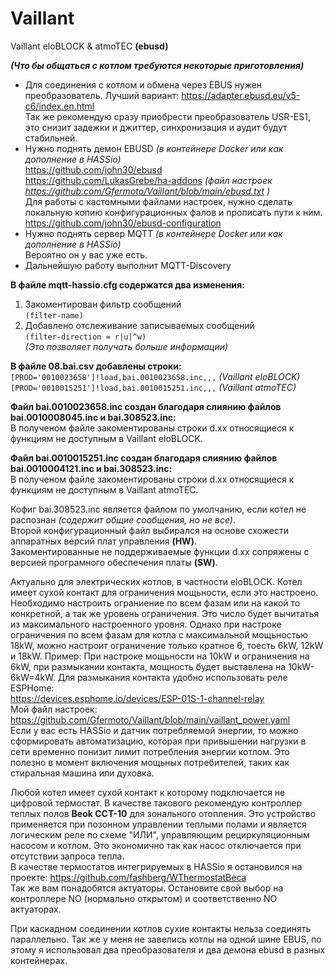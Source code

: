 # Vaillant
Vaillant eloBLOCK &amp; atmoTEC **(ebusd)**

__*(Что бы общаться с котлом требуются некоторые приготовления)*__  
- Для соединения с котлом и обмена через EBUS нужен преобразователь. Лучший вариант: https://adapter.ebusd.eu/v5-c6/index.en.html  
Так же рекомендую сразу приобрести преобразователь USR-ES1, это снизит задежки и джиттер, синхронизация и аудит будут стабильней. 
- Нужно поднять демон EBUSD *(в контейнере Docker или как дополнение в HASSio)*  
https://github.com/john30/ebusd  
https://github.com/LukasGrebe/ha-addons *(файл настроек https://github.com/Gfermoto/Vaillant/blob/main/ebusd.txt )*  
Для работы с кастомными файлами настроек, нужно сделать локальную копию конфигурационных фалов и прописать пути к ним.  
https://github.com/john30/ebusd-configuration
- Нужно поднять сервер MQTT *(в контейнере Docker или как дополнение в HASSio)*  
Вероятно он у вас уже есть.
- Дальнейшую работу выполнит MQTT-Discovery

**В файле mqtt-hassio.cfg содержатся два изменения:**
1) Закоментирован фильтр сообщений  
`(filter-name)`
2) Добавлено отслеживание записываемых сообщений  
`(filter-direction = r|u|^w)`  
*(Это позволяет получать больше информации)*  
  
**В файле 08.bai.csv добавлены строки:**  
`[PROD='0010023658']!load,bai.0010023658.inc,,,` *(Vaillant eloBLOCK)*  
`[PROD='0010015251']!load,bai.0010015251.inc,,,` *(Vaillant atmoTEC)* 
  
**Файл bai.0010023658.inc создан благодаря слиянию файлов bai.0010008045.inc и bai.308523.inc:**  
В полученом файле закоментированы строки d.xx относящиеся к функциям не доступным в Vaillant eloBLOCK.  
  
**Файл bai.0010015251.inc создан благодаря слиянию файлов bai.0010004121.inc и bai.308523.inc:**  
В полученом файле закоментированы строки d.xx относящиеся к функциям не доступным в Vaillant atmoTEC.  

Кофиг bai.308523.inc является файлом по умолчанию, если котел не распознан *(содержит общие сообщения, но не все)*.    
Второй конфигурационный файл выбирался на основе схожести аппаратных версий плат управления **(HW)**.  
Закоментированные не поддерживаемые функции d.xx сопряжены с версией програмного обеспечения платы **(SW)**.  

Актуально для электрических котлов, в частности eloBLOCK. Котел имеет сухой контакт для ограничения мощьности, если это настроено. Необходимо настроить ограниение по всем фазам или на какой то конкретной, а так же уровень ограничения. Это число будет вычитатья из максимального настроенного уровня. Однако при настроке ограничения по всем фазам для котла с максимальной мощьностью 18kW, можно настроит ограничение только кратное 6, тоесть 6kW, 12kW и 18kW. Пример: При настроке мощьности на 10kW и ограничения на 6kW, при размыкании контакта, мощность будет выставлена на 10kW-6kW=4kW. Для размыкания контакта удобно использовать реле ESPHome:  
https://devices.esphome.io/devices/ESP-01S-1-channel-relay  
Мой файл настроек:  
https://github.com/Gfermoto/Vaillant/blob/main/vaillant_power.yaml  
Если у вас есть HASSio и датчик потребляемой энергии, то можно сформировать автоматизацию, которая при привышении нагрузки в сети временно понизит лимит потребления энергии котлом. Это полезно в момент включения мощьных потребителей, таких как стиральная машина или духовка.  

Любой котел имеет сухой контакт к которому подключается не цифровой термостат. В качестве такового рекомендую контроллер теплых полов **Beok CCT-10** для зонального отопления. Это устройство применяется при позонном управлении теплыми полами и является логическим реле по схеме "ИЛИ", управляющим рециркуляционным насосом и котлом. Это экономично так как насос отключается при отсутствии запроса тепла.  
В качестве термостатов интегрируемых в HASSio я остановился на проекте: https://github.com/fashberg/WThermostatBeca  
Так же вам понадобятся актуаторы. Остановите свой выбор на контроллере NO (нормально открытом) и соответственно NO актуаторах.

При каскадном соединении котлов сухие контакты нельза соединять параллельно. Так же у меня не завелись котлы на одной шине EBUS, по этому я использовал два преобразователя и два демона ebusd в разных контейнерах.
